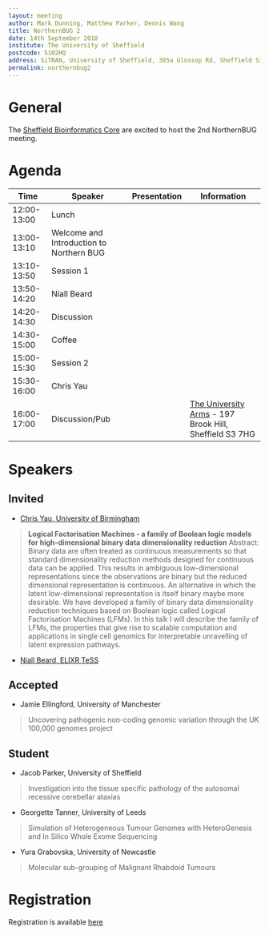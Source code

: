 ```yaml
---
layout: meeting
author: Mark Dunning, Matthew Parker, Dennis Wang
title: NorthernBUG 2
date: 14th September 2018
institute: The University of Sheffield
postcode: S102HQ
address: SiTRAN, University of Sheffield, 385a Glossop Rd, Sheffield S10 2HQ
permalink: northernbug2
---
```


# General

The [Sheffield Bioinformatics Core](http://sbc.shef.ac.uk/) are excited to host the 2nd
NorthernBUG meeting.

# Agenda

| Time          | Speaker | Presentation | Information |
|---------------|---------|--------------|-------------|
| 12:00-13:00 | Lunch | | |
| 13:00-13:10 | Welcome and Introduction to Northern BUG | | |
| 13:10-13:50 | Session 1 | | |
| 13:50-14:20 | Niall Beard | | |
| 14:20-14:30 | Discussion | | |
| 14:30-15:00 | Coffee | | |
| 15:00-15:30 | Session 2 | | |
| 15:30-16:00 | Chris Yau | | |
| 16:00-17:00 | Discussion/Pub | | [The University Arms](http://withus.com/hustleandbustle/university-arms-sheffield/) - 197 Brook Hill, Sheffield S3 7HG |

# Speakers

## Invited

- [Chris Yau, University of Birmingham](https://www.birmingham.ac.uk/staff/profiles/cancer-genomic/yau-christopher.aspx)

> **Logical Factorisation Machines - a family of Boolean logic
models for high-dimensional binary data dimensionality reduction**  Abstract: Binary data are often treated as continuous measurements so that standard dimensionality reduction methods designed for continuous
data can be applied. This results in ambiguous low-dimensional
representations since the observations are binary but the reduced
dimensional representation is continuous. An alternative in which the
latent low-dimensional representation is itself binary maybe more
desirable. We have developed a family of binary data dimensionality
reduction techniques based on Boolean logic called Logical
Factorisation Machines (LFMs). In this talk I will describe the family
of LFMs, the properties that give rise to scalable computation and
applications in single cell genomics for interpretable unravelling of
latent expression pathways.

- [Niall Beard, ELIXR TeSS](https://tess.elixir-europe.org/)

## Accepted

- Jamie Ellingford, University of Manchester

> Uncovering pathogenic non-coding genomic variation through the UK 100,000 genomes project

## Student

- Jacob Parker, University of Sheffield

> Investigation into the tissue specific pathology of the autosomal recessive cerebellar ataxias

- Georgette Tanner, University of Leeds

> Simulation of Heterogeneous Tumour Genomes with HeteroGenesis and In Silico Whole Exome Sequencing

- Yura Grabovska, University of Newcastle

> Molecular sub-grouping of Malignant Rhabdoid Tumours

# Registration

Registration is available [here](/meeting_registration)

